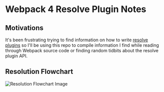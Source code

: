 # Webpack 4 Resolve Plugin Notes

## Motivations

It's been frustrating trying to find information on how to write [resolve plugins](https://github.com/webpack/enhanced-resolve#plugins) so I'll be using this repo to compile information I find while reading through Webpack source code or finding random tidbits about the resolve plugin API.

## Resolution Flowchart

![Resolution Flowchart Image](https://user-images.githubusercontent.com/3408176/29152880-8a996b38-7d4f-11e7-913f-38fc90a2b4f5.png)
